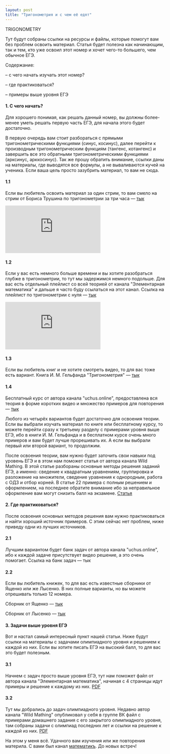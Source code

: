 ```yaml
---
layout: post
title: "Тригонометрия и с чем её едят"
---
```


<p class="gradient-text">TRIGONOMETRY</p>
Тут будут собраны ссылки на ресурсы и файлы, которые помогут вам без проблем освоить материал. Статья будет полезна как начинающим, так и тем, кто уже освоил этот номер и хочет чего-то большего, чем обычное ЕГЭ. 

Содержание:

– с чего начать изучать этот номер?

– где практиковаться?

– примеры выше уровня ЕГЭ



#### 1.  С чего начать?
Для хорошего понимая, как решать данный номер, вы должны более-менее уметь решать первую часть ЕГЭ, для начала этого будет достаточно. 

В первую очередь вам стоит разбораться с прямыми тригонометрическими функциями (синус, косинус), далее перейти к производным тригонометрическим функциям (тангенс, котангенс) и завершить все это обратными тригонометрическими функциями (арксинус, арккосинус). Так же прошу обратить внимание, ссылки даны на материалы, где выводятся все формулы, а не вываливаются кучей на ученика. Если ваша цель просто зазубрить материал, то вам не сюда.



#### 1.1
 Если вы любитель освоить материал за один стрим, то вам смело на стрим от Бориса Трушина по тригонометрии за три часа — [тык](https://youtu.be/Z5PrN6xen1g)

<iframe src="https://www.youtube-nocookie.com/embed/Z5PrN6xen1g" title="YouTube video player" frameborder="0" allow="accelerometer; autoplay; clipboard-write; encrypted-media; gyroscope; picture-in-picture" allowfullscreen></iframe>


#### 1.2
Если у вас есть немного больше времени и вы хотите разобраться глубже в тригонометрии, то тут мы задержимся немного подольше. Для вас есть отдельный плейлист со всей теорией от канала "Элементарная математика" и дальше я часто буду ссылаться на этот канал. Ссылка на плейлист по тригонометрии с нуля — [тык](https://youtube.com/playlist?list=PL1ZFQKClTmukaPmGvPk6dSpul3-zTpVlu)

<iframe src="https://www.youtube-nocookie.com/embed/videoseries?list=PL1ZFQKClTmukaPmGvPk6dSpul3-zTpVlu" title="YouTube video player" frameborder="0" allow="accelerometer; autoplay; clipboard-write; encrypted-media; gyroscope; picture-in-picture" allowfullscreen></iframe>

#### 1.3
Если вы любитель книг и не хотите смотреть видео, то для вас тоже есть вариант. Книга И. М. Гельфанда "Тригонометрия"  — [тык](materials/Тригонометрия-Гельфанд.pdf)

#### 1.4
Бесплатный курс от автора канала "uchus.online", предоставлена вся теория в форме коротких видео и множество примеров для повторения — [тык](https://vk.com/wall-86125741_23838) 



Любого из четырёх вариантов будет достаточно для освоения теории. Если вы выбрали изучать материал по книге или бесплатному курсу, то можете перейти сразу к третьему разделу с примерами уровня выше ЕГЭ, ибо в книги И. М. Гельфанда и в бесплатном курсе очень много примеров и вам будет лучше прорешивать их. А если вы выбрали первый или второй вариант, то продолжим. 

После освоения теории, вам нужно будет заточить свои навыки под уровень ЕГЭ и в этом нам поможет статья от автора канала Wild Mathing. В этой статье разбораны основные методы решения заданий ЕГЭ, а именно: сведение к квадратным уравнениям, группировка и разложение на множители, сведение уравнения к однородным, работа с ОДЗ и отбор корней. В статье 22 примера с полным решением и оформлением, на последнее обратите внимание ибо за  неправильное оформление вам могут снизить балл на экзамене. [Cтатья](materials/СтатьяТригонометрическиеУравнения.pdf)



#### 2. Где практиковаться?
После освоения основных методов решения вам нужно практиковаться и найти хороший источник примеров. С этим сейчас нет проблем, ниже приведу одни из лучших источников. 

#### 2.1 
Лучшим вариантом будет банк задач от автора канала "uchus.online", ибо к каждой задаче присутствует видео решение, а это очень помогает. Ссылка на банк задач — тык

#### 2.2 
Если вы любитель книжек, то для вас есть известные сборники от Ященко или же Лысенко. В них полные варианты, но вы можете отрешивать только 12 номера. 

Сборник от Ященко — [тык](materials/Ященко_36_вариантов_2022.pdf) 

Сборник от Лысенко — [тык](materials/Лысенко_ЕГЭ_2022.pdf)

#### 3. Задачи выше уровня ЕГЭ
Вот и настал самый интересный пункт нашей статьи. Ниже будут ссылки на материалы с задачами олимпиадного уровня и решением к каждой из них. Если вы хотите писать ЕГЭ на высокий балл, то для вас это будет полезным. 

#### 3.1
Начнем с задач просто выше уровня ЕГЭ, тут нам поможет файл от автора канала "Элементарная математика", начиная с 4 страницы идут примеры и решение к каждому из них. [PDF](materials/Тригонометрия_elemen.pdf)

#### 3.2 
Тут мы добрались до задач олимпиадного уровня. Недавно автор канала "Wild Mathing" опубликовал у себя в группе ВК файл с примерами домашнего задания с его закрытого олимпиадного уровня, там собраны задачи с олимпиад последних лет и ссылки на решение к каждой из них. [PDF](materials/12_Тригонометрия_Аркфункции,_неравенства.pdf) 





На этом у меня всё. Удачного вам изучения или же повторения материла. С вами был канал [математикъ](https://t.me/welovemathh). До новых встреч!
